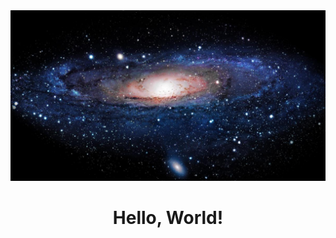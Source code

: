 <body>
    <div class="header" align="center">
        <img src="./universe.jpg">
        <h1>
            Hello, World!
        </h1>
    </div>
</body>
